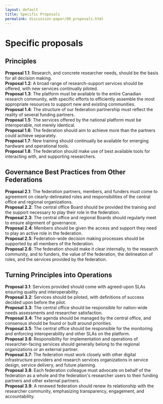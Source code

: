 ```yaml
---
layout: default
title: Specific Proposals
permalink: discussion-paper/00_proposals.html
---
```


# Specific proposals

## Principles
**Proposal 1.1**: Research, and concrete researcher needs, should be the basis for all decision making.<br/>
**Proposal 1.2**: A broad range of research-support services should be offered, with new services continually piloted.<br/>
**Proposal 1.3**: The platform must be available to the entire Canadian research community, with specific efforts to efficiently assemble the most appropriate resources to support new and existing communities.<br/>
**Proposal 1.4**: The structure of our federation partnership must reflect the reality of several funding partners. <br/>
**Proposal 1.5**: The services offered by the national platform must be interoperable, not merely identical.<br/>
**Proposal 1.6**: The federation should aim to achieve more than the partners could achieve separately.<br/>
**Proposal 1.7**: New training should continually be available for emerging hardware and operational tools. <br/>
**Proposal 1.8**: The federation should make use of best available tools for interacting with, and supporting researchers.<br/>
## Governance Best Practices from Other Federations
**Proposal 2.1**: The federation partners, members, and funders must come to agreement on clearly-delineated roles and responsibilities of the central office and regional organizations.<br/>
**Proposal 2.2**: The central office Board should be provided the training and the support necessary to play their role in the federation. <br/>
**Proposal 2.3**: The central office and regional Boards should regularly meet to ensure alignment of governance. <br/>
**Proposal 2.4**: Members should be given the access and support they need to play an active role in the federation. <br/>
**Proposal 2.5**: Federation-wide decision making processes should be supported by all members of the federation.<br/>
**Proposal 2.6**: The federation should make it clear internally, to the research community, and to funders, the value of the federation, the delineation of roles, and the services provided by the federation.<br/>
## Turning Principles into Operations
**Proposal 3.1**: Services provided should come with agreed-upon SLAs ensuring quality and interoperability. <br/>
**Proposal 3.2**: Services should be piloted, with definitions of success decided upon before the pilot. <br/>
**Proposal 3.3**: The central office should be responsible for nation-wide needs assessments and researcher satisfaction. <br/>
**Proposal 3.4**: The agenda should be managed by the central office, and consensus should be found or built around priorities. <br/>
**Proposal 3.5**: The central office should be responsible for the monitoring and enforcing interoperability and other SLAs on the platform.<br/>
**Proposal 3.6**: Responsibility for implementation and operations of researcher-facing services should generally belong to the regional organizations or an external partner.<br/>
**Proposal 3.7**: The federation must work closely with other digital infrastructure providers and research services organizations in service design, service delivery, and future planning.<br/>
**Proposal 3.8**: Each federation colleague must advocate on behalf of the federation as a whole and the federation's researcher users to their funding partners and other external partners.<br/>
**Proposal 3.9**: A renewed federation should renew its relationship with the researcher community, emphasizing transparency, engagement, and accountability.<br/>
